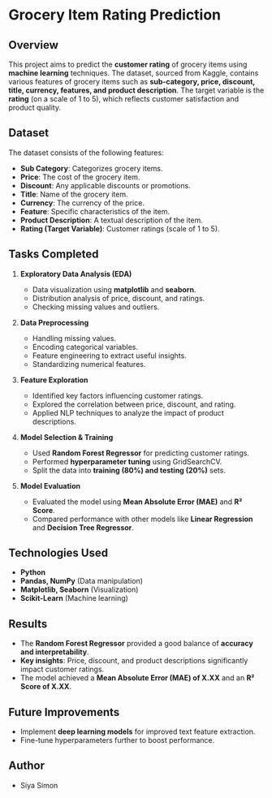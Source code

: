 # Grocery Item Rating Prediction

## Overview
This project aims to predict the **customer rating** of grocery items using **machine learning** techniques. The dataset, sourced from Kaggle, contains various features of grocery items such as **sub-category, price, discount, title, currency, features, and product description**. The target variable is the **rating** (on a scale of 1 to 5), which reflects customer satisfaction and product quality.

## Dataset
The dataset consists of the following features:
- **Sub Category**: Categorizes grocery items.
- **Price**: The cost of the grocery item.
- **Discount**: Any applicable discounts or promotions.
- **Title**: Name of the grocery item.
- **Currency**: The currency of the price.
- **Feature**: Specific characteristics of the item.
- **Product Description**: A textual description of the item.
- **Rating (Target Variable)**: Customer ratings (scale of 1 to 5).

## Tasks Completed
1. **Exploratory Data Analysis (EDA)**
   - Data visualization using **matplotlib** and **seaborn**.
   - Distribution analysis of price, discount, and ratings.
   - Checking missing values and outliers.

2. **Data Preprocessing**
   - Handling missing values.
   - Encoding categorical variables.
   - Feature engineering to extract useful insights.
   - Standardizing numerical features.

3. **Feature Exploration**
   - Identified key factors influencing customer ratings.
   - Explored the correlation between price, discount, and rating.
   - Applied NLP techniques to analyze the impact of product descriptions.

4. **Model Selection & Training**
   - Used **Random Forest Regressor** for predicting customer ratings.
   - Performed **hyperparameter tuning** using GridSearchCV.
   - Split the data into **training (80%) and testing (20%)** sets.

5. **Model Evaluation**
   - Evaluated the model using **Mean Absolute Error (MAE)** and **R² Score**.
   - Compared performance with other models like **Linear Regression** and **Decision Tree Regressor**.

## Technologies Used
- **Python**
- **Pandas, NumPy** (Data manipulation)
- **Matplotlib, Seaborn** (Visualization)
- **Scikit-Learn** (Machine learning)


## Results
- The **Random Forest Regressor** provided a good balance of **accuracy and interpretability**.
- **Key insights**: Price, discount, and product descriptions significantly impact customer ratings.
- The model achieved a **Mean Absolute Error (MAE) of X.XX** and an **R² Score of X.XX**.

## Future Improvements
- Implement **deep learning models** for improved text feature extraction.
- Fine-tune hyperparameters further to boost performance.

## Author
- Siya Simon

